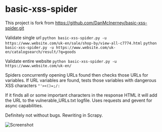 basic-xss-spider
============

This project is fork from https://github.com/DanMcInerney/basic-xss-spider.git

Validate single url
```python basic-xss-spider.py -u https://www.website.com/uk-en/sale/shop-by/view-all-c7774.html```
```python basic-xss-spider.py -u https://www.website.com/uk-en/catalogsearch/result/?q=goods```

Validate entire website
```python basic-xss-spider.py -u https://www.website.com/uk-en/```

Spiders concurrently opening URLs found then checks those URLs for variables. 
If URL variables are found, tests those variables with dangerous XSS characters ```"'><()=;/:```

If it finds all or some important characters in the response HTML it will add the URL to the vulnerable_URLs.txt logfile. 
Uses requests and gevent for async capabilities.

Definitely not without bugs. Rewriting in Scrapy.

![Screenshot](xss.jpg)

